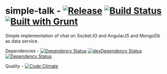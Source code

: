 simple-talk - [![Release](https://img.shields.io/github/release/vandalkvist/simple-talk.svg)]() [![Build Status](https://travis-ci.org/VanDalkvist/simple-talk.svg?branch=master)](https://travis-ci.org/VanDalkvist/simple-talk) [![Built with Grunt](https://cdn.gruntjs.com/builtwith.png)](http://gruntjs.com/)
===========

Simple implementation of chat on Socket.IO and AngularJS and MongoDb as data service. 

Dependencies - [![Dependency Status](https://david-dm.org/VanDalkvist/simple-talk.svg)](https://david-dm.org/VanDalkvist/simple-talk)
[![devDependency Status](https://david-dm.org/VanDalkvist/simple-talk/dev-status.svg)](https://david-dm.org/VanDalkvist/simple-talk#info=devDependencies)
[![Dependency Status](https://www.versioneye.com/user/projects/54de154fc1bbbd5f82000870/badge.svg?style=flat)](https://www.versioneye.com/user/projects/54de154fc1bbbd5f82000870)

Quality - [![Code Climate](https://codeclimate.com/github/VanDalkvist/simple-talk/badges/gpa.svg)](https://codeclimate.com/github/VanDalkvist/simple-talk)
